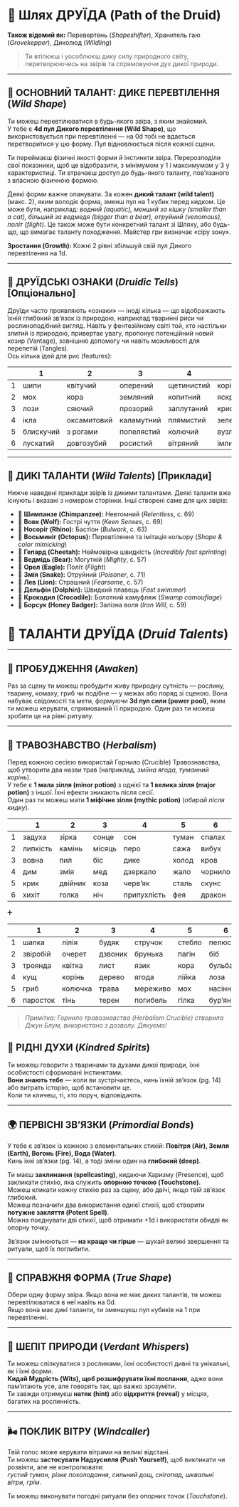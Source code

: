 # 🌿 Шлях ДРУЇДА (Path of the Druid)

**Також відомий як:** Перевертень (*Shapeshifter*), Хранитель гаю (*Grovekepper*), Диколюд (*Wildling*)  

> Ти втілюєш і уособлюєш дику силу природного світу, перетворюючись на звірів та спрямовуючи дух дикої природи.

---

## 🧠 ОСНОВНИЙ ТАЛАНТ: **ДИКЕ ПЕРЕВТІЛЕННЯ (*Wild Shape*)**

Ти можеш перевтілюватися в будь-якого звіра, з яким знайомий.  
У тебе є **4d пул Дикого перевтілення (Wild Shape)**, що використовується при перевтіленні — на 0d тобі не вдається перетворитися у цю форму. Пул відновлюється після кожної сцени.

Ти переймаєш фізичні якості форми й інстинкти звіра. Перерозподіли свої показники, щоб це відобразити, з мінімумом у 1 і максимумом у 3 у характеристиці. Ти втрачаєш доступ до будь-якого таланту, пов’язаного з власною фізичною формою.

Деякі форми важче опанувати. За кожен **дикий талант (wild talent)** (макс. 2), яким володіє форма, зменш пул на 1 кубик перед кидком. Це може бути, наприклад: *водний (aquatic), менший за кішку (smaller than a cat), більший за ведмедя (bigger than a bear), отруйний (venomous), політ (flight)*. Це також може бути конкретний талант зі Шляху, або будь-що, що вимагає таланту походження. Майстер гри визначає «сіру зону».

**Зростання (Growth):** Кожні 2 рівні збільшуй свій пул Дикого перевтілення на 1d.

---

## 🍃 ДРУЇДСЬКІ ОЗНАКИ (*Druidic Tells*) [Опціонально]

Друїди часто проявляють «ознаки» — іноді кілька — що відображають їхній глибокий зв’язок із природою, наприклад тваринні риси чи рослиноподібний вигляд. Навіть у фентезійному світі той, хто настільки злитий із природою, привертає увагу, пропонує потенційний новий козир (Vantage), зовнішню допомогу чи навіть можливості для перепетій (Tangles).  
Ось кілька ідей для рис (features):

|     | 1          | 2           | 3           | 4           | 5             | 6          |
|-----|------------|-------------|-------------|-------------|---------------|------------|
| 1   | шипи       | квітучий    | оперений    | щетинистий  | коріння       | пухнастий  |
| 2   | мох        | кора        | земляний    | копитний    | яскравий      | шовковий   |
| 3   | лози       | сяючий      | прозорий    | заплутаний  | кристальний   | димний     |
| 4   | ікла       | оксамитовий | каламутний  | плямистий   | зелений       | вербовий   |
| 5   | блискучий  | з рогами    | попелястий  | колючий     | вузлуватий    | духмяний   |
| 6   | лускатий   | довгозубий  | росистий    | вітряний    | імлистий      | пелюстковий|

---

## 🐾 ДИКІ ТАЛАНТИ (*Wild Talents*) [Приклади]

Нижче наведені приклади звірів із дикими талантами. Деякі таланти вже існують і вказані з номером сторінки. Інші створені саме для цих звірів:

- 🐒 **Шимпанзе (Chimpanzee):** Невтомний (*Relentless*, с. 69)  
- 🐺 **Вовк (Wolf):** Гострі чуття (*Keen Senses*, с. 69)  
- 🦏 **Носоріг (Rhino):** Бастіон (*Bulwark*, с. 63)  
- 🐙 **Восьминіг (Octopus):** Перевтілення та імітація кольору (*Shape & color mimicking*)  
- 🐆 **Гепард (Cheetah):** Неймовірна швидкість (*Incredibly fast sprinting*)  
- 🐻 **Ведмідь (Bear):** Могутній (*Mighty*, с. 57)  
- 🦅 **Орел (Eagle):** Політ (*Flight*)  
- 🐍 **Змія (Snake):** Отруйний (*Poisoner*, с. 71)  
- 🦁 **Лев (Lion):** Страшний (*Fearsome*, с. 57)  
- 🐬 **Дельфін (Dolphin):** Швидкий плавець (*Fast swimmer*)  
- 🐊 **Крокодил (Crocodile):** Болотний камуфляж (*Swamp camouflage*)  
- 🦡 **Борсук (Honey Badger):** Залізна воля (*Iron Will*, с. 59)  

# 🌿 ТАЛАНТИ ДРУЇДА (*Druid Talents*)

---

## 🌱 ПРОБУДЖЕННЯ (*Awaken*)
Раз за сцену ти можеш пробудити живу природну сутність — рослину, тварину, комаху, гриб чи подібне — у межах або поряд зі сценою. Вона набуває свідомості та мети, формуючи **3d пул сили (power pool)**, яким ти можеш керувати, спрямований її природою. Один раз ти можеш зробити це на рівні ритуалу.

---

## 🍵 ТРАВОЗНАВСТВО (*Herbalism*)

Перед кожною сесією використай Горнило (Crucible) Травознавства, щоб утворити два назви трав (наприклад, *зміїна ягода, туманний корінь*).  
У тебе є **1 мала зілля (minor potion)** з однієї та **1 велика зілля (major potion)** з іншої. Їхні ефекти зникають після сесії.  
Один раз ти можеш мати **1 міфічне зілля (mythic potion)** (*обирай після кидку*).

|     | 1         | 2        | 3         | 4         | 5         | 6        |
|-----|-----------|----------|-----------|-----------|-----------|----------|
| 1   | задуха    | зірка    | сонце     | сон       | туман     | спалах   |
| 2   | липкість  | камінь   | місяць    | перо      | сажа      | вибух    |
| 3   | вовна     | пил      | біс       | дике      | холод     | кров     |
| 4   | дим       | змія     | мед       | дзеркало  | жало      | чорнило  |
| 5   | крик      | двійник  | коза      | черв’як   | сталь     | скунс    |
| 6   | хихіт     | голка    | ніч       | припухлість | фея     | дракон   |

➕  

|     | 1        | 2        | 3         | 4       | 5        | 6        |
|-----|----------|----------|-----------|---------|----------|----------|
| 1   | шапка    | лілія    | будяк     | стручок | стебло   | пелюстка |
| 2   | звіробій | очерет   | дзвоник   | брунька | пагін    | біб      |
| 3   | троянда  | квітка   | лист      | язик    | кора     | бульба   |
| 4   | кущ      | корінь   | дерево    | ягода   | лійка    | лоза     |
| 5   | гриб     | колючка  | трава     | мереживо| мох      | насіння  |
| 6   | паросток | тінь     | терен     | погибель| гілка    | бур’ян   |


> *Примітка: Горнило травознавства (Herbalism Crucible) створила Джун Блум, використано з дозволу. Дякуємо!*

## 🐾 РІДНІ ДУХИ (*Kindred Spirits*)
Ти можеш говорити з тваринами та духами дикої природи, їхні особистості сформовані інстинктами.  
**Вони знають тебе** — коли ви зустрічаєтесь, кинь їхній зв’язок (pg. 14) або витрать історію, щоб встановити це.  
Коли ти кличеш, ті, хто поруч, відповідають.

---

## 🌍 ПЕРВІСНІ ЗВ’ЯЗКИ (*Primordial Bonds*)
У тебе є зв’язок із кожною з елементальних стихій: **Повітря (Air), Земля (Earth), Вогонь (Fire), Вода (Water)**.  
Кинь їхні зв’язки (pg. 14), а тоді зміни один на **глибокий (deep)**.  

Ти маєш **заклинання (spellcasting)**, кидаючи Харизму (Presence), щоб закликати стихію, яка служить **опорною точкою (Touchstone)**.  
Можеш кликати кожну стихію раз за сцену, або двічі, якщо твій зв’язок глибокий.  
Можеш позначити два використання однієї стихії, щоб створити **потужне закляття (Potent Spell)**.  
Можна поєднувати дві стихії, щоб отримати +1d і використати обидві як опорну точку.  

Зв’язки змінюються — **на краще чи гірше** — шукай великі звершення та ритуали, щоб їх поглибити.

---

## 🦌 СПРАВЖНЯ ФОРМА (*True Shape*)
Обери одну форму звіра. Якщо вона не має диких талантів, ти можеш перевтілюватися в неї навіть на 0d.  
Якщо вона має дикі таланти, ти зменшуєш пул кубиків на 1 при перевтіленні.

---

## 🌿 ШЕПІТ ПРИРОДИ (*Verdant Whispers*)
Ти можеш спілкуватися з рослинами, їхні особистості дивні та унікальні, як і їхні форми.  
**Кидай Мудрість (Wits), щоб розшифрувати їхні послання**, адже вони пам’ятають усе, але говорять так, що важко зрозуміти.  
Ти завжди отримуєш **натяк (hint)** або **відкриття (reveal)** у місцях, багатих на рослинність.

---

## 🌬️ ПОКЛИК ВІТРУ (*Windcaller*)
Твій голос може керувати вітрами на великі відстані.  
Ти можеш **застосувати Надзусилля (Push Yourself)**, щоб викликати чи розвіяти, але не контролювати:  
*густий туман, різке похолодання, сильний дощ, снігопад, шквальні вітри, грім*.  

Ти можеш виконувати погодні ритуали без опорних точок (*Touchstone*).
